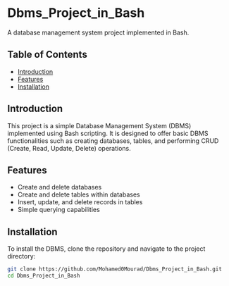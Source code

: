 # Dbms_Project_in_Bash

A database management system project implemented in Bash.

## Table of Contents
- [Introduction](#introduction)
- [Features](#features)
- [Installation](#installation)

## Introduction

This project is a simple Database Management System (DBMS) implemented using Bash scripting. It is designed to offer basic DBMS functionalities such as creating databases, tables, and performing CRUD (Create, Read, Update, Delete) operations.

## Features

- Create and delete databases
- Create and delete tables within databases
- Insert, update, and delete records in tables
- Simple querying capabilities

## Installation

To install the DBMS, clone the repository and navigate to the project directory:

```sh
git clone https://github.com/Mohamed0Mourad/Dbms_Project_in_Bash.git
cd Dbms_Project_in_Bash

